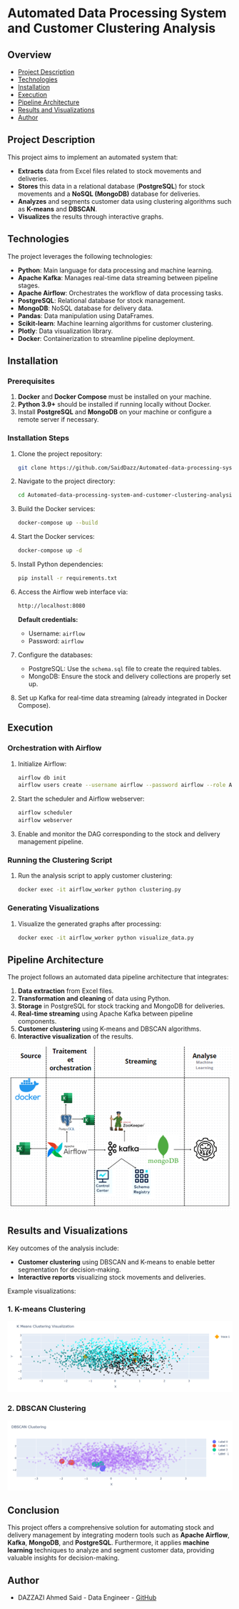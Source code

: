 # Automated Data Processing System and Customer Clustering Analysis

## Overview
- [Project Description](#project-description)
- [Technologies](#technologies)
- [Installation](#installation)
- [Execution](#execution)
- [Pipeline Architecture](#pipeline-architecture)
- [Results and Visualizations](#results-and-visualizations)
- [Author](#author)

## Project Description

This project aims to implement an automated system that:
- **Extracts** data from Excel files related to stock movements and deliveries.
- **Stores** this data in a relational database (**PostgreSQL**) for stock movements and a **NoSQL (MongoDB)** database for deliveries.
- **Analyzes** and segments customer data using clustering algorithms such as **K-means** and **DBSCAN**.
- **Visualizes** the results through interactive graphs.

## Technologies

The project leverages the following technologies:

- **Python**: Main language for data processing and machine learning.
- **Apache Kafka**: Manages real-time data streaming between pipeline stages.
- **Apache Airflow**: Orchestrates the workflow of data processing tasks.
- **PostgreSQL**: Relational database for stock management.
- **MongoDB**: NoSQL database for delivery data.
- **Pandas**: Data manipulation using DataFrames.
- **Scikit-learn**: Machine learning algorithms for customer clustering.
- **Plotly**: Data visualization library.
- **Docker**: Containerization to streamline pipeline deployment.

## Installation

### Prerequisites

1. **Docker** and **Docker Compose** must be installed on your machine.
2. **Python 3.9+** should be installed if running locally without Docker.
3. Install **PostgreSQL** and **MongoDB** on your machine or configure a remote server if necessary.

### Installation Steps

1. Clone the project repository:
    ```bash
    git clone https://github.com/SaidDazz/Automated-data-processing-system-and-customer-clustering-analysis.git
    ```

2. Navigate to the project directory:
    ```bash
    cd Automated-data-processing-system-and-customer-clustering-analysis
    ```

3. Build the Docker services:
    ```bash
    docker-compose up --build
    ```

4. Start the Docker services:
    ```bash
    docker-compose up -d
    ```

5. Install Python dependencies:
    ```bash
    pip install -r requirements.txt
    ```

6. Access the Airflow web interface via:
    ```bash
    http://localhost:8080
    ```
    **Default credentials:**
    - Username: `airflow`
    - Password: `airflow`

7. Configure the databases:
    - PostgreSQL: Use the `schema.sql` file to create the required tables.
    - MongoDB: Ensure the stock and delivery collections are properly set up.

8. Set up Kafka for real-time data streaming (already integrated in Docker Compose).

## Execution

### Orchestration with Airflow

1. Initialize Airflow:
    ```bash
    airflow db init
    airflow users create --username airflow --password airflow --role Admin
    ```

2. Start the scheduler and Airflow webserver:
    ```bash
    airflow scheduler
    airflow webserver
    ```

3. Enable and monitor the DAG corresponding to the stock and delivery management pipeline.

### Running the Clustering Script

1. Run the analysis script to apply customer clustering:
    ```bash
    docker exec -it airflow_worker python clustering.py
    ```

### Generating Visualizations

1. Visualize the generated graphs after processing:
    ```bash
    docker exec -it airflow_worker python visualize_data.py
    ```

## Pipeline Architecture

The project follows an automated data pipeline architecture that integrates:

1. **Data extraction** from Excel files.
2. **Transformation and cleaning** of data using Python.
3. **Storage** in PostgreSQL for stock tracking and MongoDB for deliveries.
4. **Real-time streaming** using Apache Kafka between pipeline components.
5. **Customer clustering** using K-means and DBSCAN algorithms.
6. **Interactive visualization** of the results.

![Architecture](images/Architecture.png)

## Results and Visualizations

Key outcomes of the analysis include:

- **Customer clustering** using DBSCAN and K-means to enable better segmentation for decision-making.
- **Interactive reports** visualizing stock movements and deliveries.

Example visualizations:

### 1. K-means Clustering
![K-means Clustering](images/K-Means_Clustering.png)

### 2. DBSCAN Clustering
![Customer Distribution by Country](images/DBSCAN_Clustering.png)

## Conclusion

This project offers a comprehensive solution for automating stock and delivery management by integrating modern tools such as **Apache Airflow**, **Kafka**, **MongoDB**, and **PostgreSQL**. Furthermore, it applies **machine learning** techniques to analyze and segment customer data, providing valuable insights for decision-making.

## Author
- DAZZAZI Ahmed Said - Data Engineer - [GitHub](https://github.com/SaidDazz)
